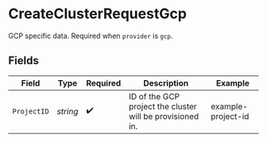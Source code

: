 # CreateClusterRequestGcp

GCP specific data. Required when `provider` is `gcp`.


## Fields

| Field                                                     | Type                                                      | Required                                                  | Description                                               | Example                                                   |
| --------------------------------------------------------- | --------------------------------------------------------- | --------------------------------------------------------- | --------------------------------------------------------- | --------------------------------------------------------- |
| `ProjectID`                                               | *string*                                                  | :heavy_check_mark:                                        | ID of the GCP project the cluster will be provisioned in. | example-project-id                                        |